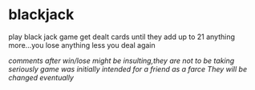 # blackjack
 play black jack game
 get dealt cards until they add up to 21
 anything more...you lose
 anything less you deal again
 
 *comments after win/lose might be insulting,they are not to be taking seriously
 game was initially intended for a friend as a farce
 They will be changed eventually*
 
